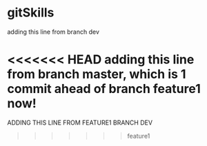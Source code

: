 # gitSkills
adding this line from branch dev

<<<<<<< HEAD
adding this line from branch master, which is 1 commit ahead of branch feature1 now!
=======
ADDING THIS LINE FROM FEATURE1 BRANCH DEV
>>>>>>> feature1
